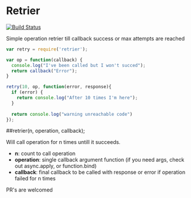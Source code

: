 Retrier
=======
[![Build Status](https://travis-ci.org/tinchogob/retrier.png)](https://travis-ci.org/tinchogob/retrier)

Simple operation retrier till callback success or max attempts are reached

```javascript
var retry = require('retrier');

var op = function(callback) {
  console.log("I've been called but I won't succed");
  return callback("Error");
}

retry(10, op, function(error, response){
  if (error) {
    return console.log("After 10 times I'm here");
  }
  
  return console.log("warning unreachable code")
});
```

##retrier(n, operation, callback);

Will call operation for n times untill it succeeds.
- **n**: count to call operation
- **operation**: single callback argument function (if you need args, check out async.apply, or function.bind)
- **callback**: final callback to be called with response or error if operation failed for n times

PR's are welcomed
